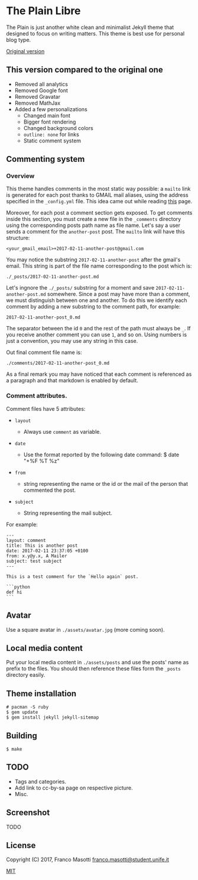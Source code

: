 # The Plain Libre

The Plain is just another white clean and minimalist Jekyll theme that 
designed to focus on writing matters. This theme is best use for personal blog 
type.

[Original version](https://github.com/heiswayi/the-plain)

## This version compared to the original one

- Removed all analytics
- Removed Google font
- Removed Gravatar
- Removed MathJax
- Added a few personalizations
  - Changed main font
  - Bigger font rendering
  - Changed background colors
  - `outline: none` for links
  - Static comment system

## Commenting system

### Overview

This theme handles comments in the most static way possible: 
a `mailto` link is generated for each post thanks to GMAIL mail aliases, using 
the address specified in the `_config.yml` file. This idea came out while 
reading [this](https://caurea.org/2012/03/31/this-blog-has-comments-again.html) 
page.

Moreover, for each post a comment section gets exposed. To get comments inside 
this section, you must create a new file in the `_comments` directory using the 
corresponding posts path name as file name. Let's say a user sends a comment
for the `another-post` post. The `mailto` link will have this structure:

    <your_gmail_email>+2017-02-11-another-post@gmail.com

You may notice the substring `2017-02-11-another-post` after the gmail's email. 
This string is part of the file name corresponding to the post which is:

    ./_posts/2017-02-11-another-post.md

Let's ingnore the `./_posts/` substring for a moment and save 
`2017-02-11-another-post.md` somewhere. Since a post may have more than a 
comment, we must distinguish between one and 
another. To do this we identify each comment by adding a new 
substring to the comment path, for example:

    2017-02-11-another-post_0.md

The separator between the id `0` and the rest of the path must always be `_`.
If you receive another comment you can use `1`, and so on. Using numbers is 
just a convention, you may use any string in this case.

Out final comment file name is:

    ./comments/2017-02-11-another-post_0.md

As a final remark you may have noticed that each comment is referenced as a 
paragraph and that markdown is enabled by default.

### Comment attributes.

Comment files have 5 attributes:

- `layout`
  - Always use `comment` as variable.

- `date`
  - Use the format reported by the following date command:
        $ date "+%F %T %z"

- `from`
  - string representing the name or the id or the mail of the person that 
    commented the post.

- `subject`
  - String representing the mail subject.

For example:

    ---
    layout: comment
    title: This is another post
    date: 2017-02-11 23:37:05 +0100
    from: x.y@y.x, A Mailer
    subject: test subject
    ---

    This is a test comment for the `Hello again` post.

    ```python
    def hi
    ```

## Avatar

Use a square avatar in `./assets/avatar.jpg` (more coming soon).

## Local media content

Put your local media content in `./assets/posts` and use the posts' name as 
prefix to the files. You should then reference these files form the `_posts`
directory easily.

## Theme installation

    # pacman -S ruby
    $ gem update
    $ gem install jekyll jekyll-sitemap

## Building

    $ make

## TODO

- Tags and categories.
- Add link to cc-by-sa page on respective picture.
- Misc.

## Screenshot

TODO

## License

Copyright (C) 2017, Franco Masotti <franco.masotti@student.unife.it>

[MIT](LICENSE.md)
